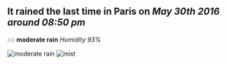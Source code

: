 ## It rained the last time in Paris on *May 30th 2016 around 08:50 pm*
💧💧💧  **moderate rain** *Humidity 93%*

![moderate rain](http://openweathermap.org/img/w/10n.png) ![mist](http://openweathermap.org/img/w/50n.png)
